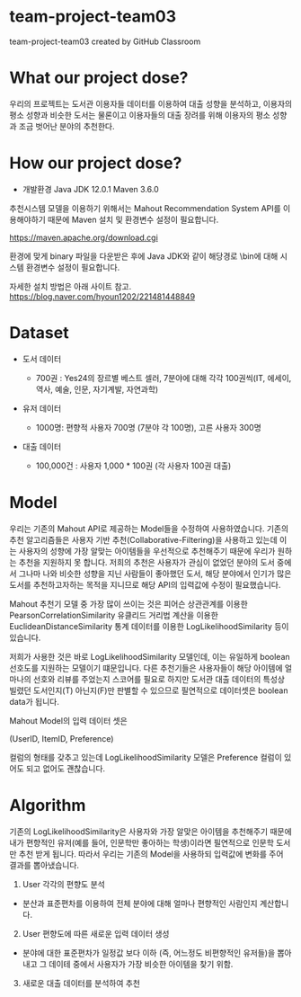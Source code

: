 # team-project-team03
team-project-team03 created by GitHub Classroom

# What our project dose?

우리의 프로젝트는 도서관 이용자들 데이터를 이용하여 대출 성향을 분석하고, 이용자의 평소 성향과 비슷한 도서는 물론이고 이용자들의 대출 장려를 위해
이용자의 평소 성향과 조금 벗어난 분야의 추천한다.

# How our project dose?

* 개발환경
Java JDK 12.0.1
Maven 3.6.0

추천시스템 모델을 이용하기 위해서는 Mahout Recommendation System API를 이용해야하기 때문에 Maven 설치 및 환경변수 설정이 필요합니다.

https://maven.apache.org/download.cgi

환경에 맞게 binary 파일을 다운받은 후에 Java JDK와 같이 해당경로 \bin에 대해 시스템 환경변수 설정이 필요합니다.

자세한 설치 방법은 아래 사이트 참고.
https://blog.naver.com/hyoun1202/221481448849

# Dataset

* 도서 데이터
  - 700권 : Yes24의 장르별 베스트 셀러, 7분야에 대해 각각 100권씩(IT, 에세이, 역사, 예술, 인문, 자기계발, 자연과학)

* 유저 데이터
  - 1000명: 편향적 사용자 700명 (7분야 각 100명), 고른 사용자 300명

* 대출 데이터
  - 100,000건 : 사용자 1,000 * 100권 (각 사용자 100권 대출)

# Model
우리는 기존의 Mahout API로 제공하는 Model들을 수정하여 사용하였습니다. 기존의 추천 알고리즘들은 사용자 기반 추천(Collaborative-Filtering)을 사용하고 있는데 이는 사용자의 성향에 가장 알맞는 아이템들을 우선적으로 추천해주기 때문에 우리가 원하는 추천을 지원하지 못 합니다. 저희의 추천은 사용자가 관심이 없었던 분야의 도서 중에서 그나마 나와 비슷한 성향을 지닌 사람들이 좋아했던 도서, 해당 분야에서 인기가 많은 도서를 추천하고자하는 목적을 지니므로 해당 API의 입력값에 수정이 필요했습니다.

Mahout 추천기 모델 중 가장 많이 쓰이는 것은
피어슨 상관관계를 이용한 PearsonCorrelationSimilarity
유클리드 거리법 계산을 이용한 EuclideanDistanceSimilarity
통계 데이터를 이용한 LogLikelihoodSimilarity 등이 있습니다.

저희가 사용한 것은 바로 LogLikelihoodSimilarity 모델인데, 이는 유일하게 boolean 선호도를 지원하는 모델이기 떄문입니다. 다른 추천기들은 사용자들이 해당 아이템에 얼마나의 선호와 리뷰를 주었는지 스코어를 필요로 하지만 도서관 대출 데이터의 특성상 빌렸던 도서인지(T) 아닌지(F)만 판별할 수 있으므로 필연적으로 데이터셋은 boolean data가 됩니다.

Mahout Model의 입력 데이터 셋은 

(UserID, ItemID, Preference)

컬럼의 형태를 갖추고 있는데 LogLikelihoodSimilarity 모델은 Preference 컬럼이 있어도 되고 없어도 괜찮습니다.

# Algorithm

기존의 LogLikelihoodSimilarity은 사용자와 가장 알맞은 아이템을 추천해주기 때문에 내가 편향적인 유저(예를 들어, 인문학만 좋아하는 학생)이라면 필연적으로 인문학 도서만 추천 받게 됩니다. 따라서 우리는 기존의 Model을 사용하되 입력값에 변화를 주어 결과를 뽑아냈습니다.

1. User 각각의 편향도 분석
  - 분산과 표준편차를 이용하여 전체 분야에 대해 얼마나 편향적인 사람인지 계산합니다.
  
2. User 편향도에 따른 새로운 입력 데이터 생성
  - 분야에 대한 표준편차가 일정값 보다 이하 (즉, 어느정도 비편향적인 유저들)을 뽑아내고 그 데이테 중에서 사용자가 가장 비슷한 아이템을 찾기 위함.

3. 새로운 대출 데이터를 분석하여 추천

